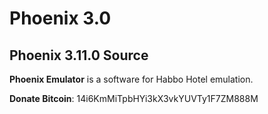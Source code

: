 Phoenix 3.0
===========

## Phoenix 3.11.0 Source ##
**Phoenix Emulator** is a software for Habbo Hotel emulation.

**Donate Bitcoin**: 14i6KmMiTpbHYi3kX3vkYUVTy1F7ZM888M
